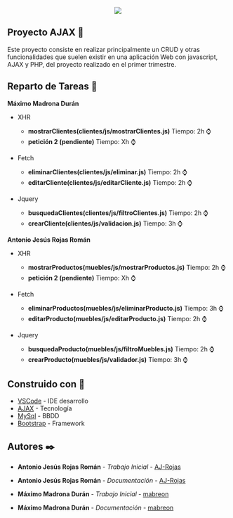 <p align="center"><img src="http://vcomputadoras.com/blog/wp-content/archibos-subidos/2009/04/ajax-logo.jpg"></p>

## Proyecto AJAX 🚀

Este proyecto consiste en realizar principalmente un CRUD y otras funcionalidades que suelen existir en una aplicación Web con javascript, AJAX y PHP, del proyecto realizado en el primer trimestre.

## Reparto de Tareas :bookmark_tabs:

**Máximo Madrona Durán**
* XHR
    * **mostrarClientes(clientes/js/mostrarClientes.js)** Tiempo: 2h :watch:
    * **petición 2 (pendiente)** Tiempo: Xh :watch:

* Fetch
    * **eliminarClientes(clientes/js/eliminar.js)** Tiempo: 2h :watch:
    * **editarCliente(clientes/js/editarCliente.js)** Tiempo: 2h :watch:

* Jquery
    * **busquedaClientes(clientes/js/filtroClientes.js)** Tiempo: 2h :watch:
    * **crearCliente(clientes/js/validacion.js)** Tiempo: 3h :watch:

**Antonio Jesús Rojas Román**
* XHR
    * **mostrarProductos(muebles/js/mostrarProductos.js)** Tiempo: 2h :watch:
    * **petición 2 (pendiente)** Tiempo: Xh :watch:

* Fetch
    * **eliminarProductos(muebles/js/eliminarProducto.js)** Tiempo: 3h :watch:
    * **editarProducto(muebles/js/editarProducto.js)** Tiempo: 2h :watch:

* Jquery
    * **busquedaProducto(muebles/js/filtroMuebles.js)** Tiempo: 2h :watch:
    * **crearProducto(muebles/js/validador.js)** Tiempo: 3h :watch:

## Construido con :hammer:

* [VSCode](https://code.visualstudio.com/docs) - IDE desarrollo
* [AJAX](https://api.jquery.com/) - Tecnología
* [MySql](https://dev.mysql.com/doc/) - BBDD
* [Bootstrap](https://getbootstrap.com/docs/4.4/getting-started/introduction/) - Framework

## Autores ✒️

* **Antonio Jesús Rojas Román** - *Trabajo Inicial* - [AJ-Rojas](https://github.com/AJ-Rojas)
* **Antonio Jesús Rojas Román** - *Documentación* - [AJ-Rojas](https://github.com/AJ-Rojas)

* **Máximo Madrona Durán** - *Trabajo Inicial* - [mabreon](https://github.com/mabreon)
* **Máximo Madrona Durán** - *Documentación* - [mabreon](https://github.com/mabreon)
